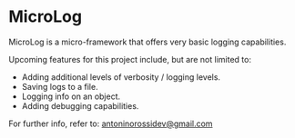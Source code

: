 # MicroLog

MicroLog is a micro-framework that offers very basic logging capabilities.

Upcoming features for this project include, but are not limited to:

- Adding additional levels of verbosity / logging levels.
- Saving logs to a file.
- Logging info on an object.
- Adding debugging capabilities.

For further info, refer to: antoninorossidev@gmail.com

